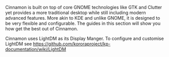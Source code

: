 Cinnamon is built on top of core GNOME technologies like GTK and Clutter yet provides a more traditional desktop while still including modern advanced features. More akin to KDE and unlike GNOME, it is designed to be very flexible and configurable. The guides in this section will show you how get the best out of Cinnamon.

Cinnamon uses LightDM as its Display Manger. To configure and customise LightDM see <https://github.com/kororaproject/kp-documentation/wiki/LightDM>
